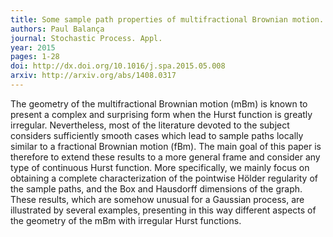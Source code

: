 ```yaml
---
title: Some sample path properties of multifractional Brownian motion.
authors: Paul Balança
journal: Stochastic Process. Appl.
year: 2015
pages: 1-28
doi: http://dx.doi.org/10.1016/j.spa.2015.05.008
arxiv: http://arxiv.org/abs/1408.0317
---
```


The geometry of the multifractional Brownian motion (mBm) is known to present a complex and surprising form when the Hurst function is greatly irregular. Nevertheless, most of the literature devoted to the subject considers sufficiently smooth cases which lead to sample paths locally similar to a fractional Brownian motion (fBm). The main goal of this paper is therefore to extend these results to a more general frame and consider any type of continuous Hurst function. More specifically, we mainly focus on obtaining a complete characterization of the pointwise Hölder regularity of the sample paths, and the Box and Hausdorff dimensions of the graph. These results, which are somehow unusual for a Gaussian process, are illustrated by several examples, presenting in this way different aspects of the geometry of the mBm with irregular Hurst functions.
